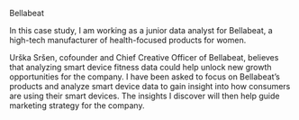 Bellabeat


In this case study, I am working as a junior data analyst for Bellabeat, a high-tech manufacturer of health-focused products for women.


Urška Sršen, cofounder and Chief Creative Officer of Bellabeat, believes that analyzing smart device fitness data could help unlock new growth opportunities for the company. I have been asked to focus on Bellabeat’s products and analyze smart device data to gain insight into how consumers are using their smart devices. The insights I discover will then help guide marketing strategy for the company.
